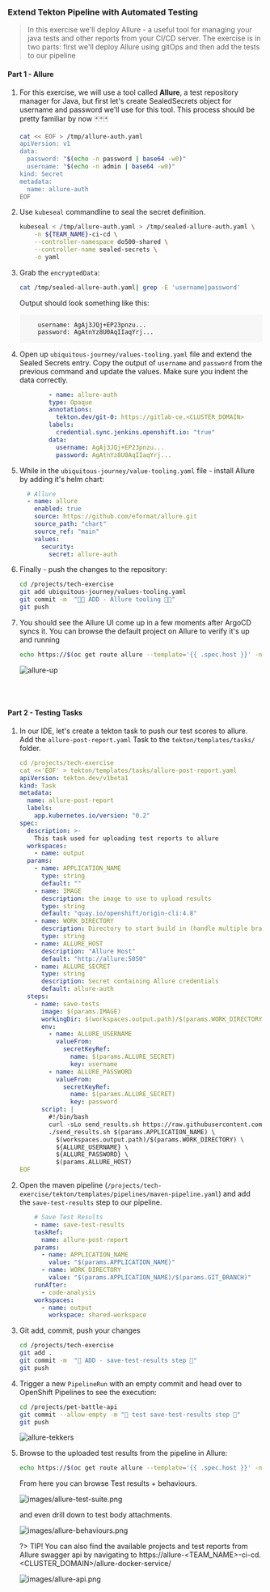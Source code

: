 ### Extend Tekton Pipeline with Automated Testing
> In this exercise we'll deploy Allure - a useful tool for managing your java tests and other reports from your CI/CD server. The exercise is in two parts: first we'll deploy Allure using gitOps and then add the tests to our pipeline

#### Part 1 - Allure 
1. For this exercise, we will use a tool called **Allure**, a test repository manager for Java, but first let's create SealedSecrets object for username and password we'll use for this tool. This process should be pretty familiar by now 🃏🃏🃏

    ```bash
    cat << EOF > /tmp/allure-auth.yaml
    apiVersion: v1
    data:
      password: "$(echo -n password | base64 -w0)"
      username: "$(echo -n admin | base64 -w0)"
    kind: Secret
    metadata:
      name: allure-auth
    EOF
    ```

2. Use `kubeseal` commandline to seal the secret definition.

    ```bash
    kubeseal < /tmp/allure-auth.yaml > /tmp/sealed-allure-auth.yaml \
        -n ${TEAM_NAME}-ci-cd \
        --controller-namespace do500-shared \
        --controller-name sealed-secrets \
        -o yaml
    ```

3. Grab the `encryptedData`:

    ```bash
    cat /tmp/sealed-allure-auth.yaml| grep -E 'username|password'
    ```

    Output should look something like this:
    <div class="highlight" style="background: #f7f7f7">
    <pre><code class="language-yaml">
        username: AgAj3JQj+EP23pnzu...
        password: AgAtnYz8U0AqIIaqYrj...
    </code></pre></div>

4. Open up `ubiquitous-journey/values-tooling.yaml` file and extend the Sealed Secrets entry. Copy the output of `username` and `password` from the previous command and update the values. Make sure you indent the data correctly.

    ```yaml
            - name: allure-auth
            type: Opaque
            annotations:
              tekton.dev/git-0: https://gitlab-ce.<CLUSTER_DOMAIN>
            labels:
              credential.sync.jenkins.openshift.io: "true"
            data:
              username: AgAj3JQj+EP23pnzu...
              password: AgAtnYz8U0AqIIaqYrj...
    ```

5. While in the `ubiquitous-journey/value-tooling.yaml` file - install Allure by adding it's helm chart:

    ```yaml
      # Allure
      - name: allure
        enabled: true
        source: https://github.com/eformat/allure.git
        source_path: "chart"
        source_ref: "main"
        values:
          security:
            secret: allure-auth
    ```

6.  Finally - push the changes to the repository:

    ```bash
    cd /projects/tech-exercise
    git add ubiquitous-journey/values-tooling.yaml
    git commit -m  "👩‍🏭 ADD - Allure tooling 👩‍🏭"
    git push 
    ```

7. You should see the Allure UI come up in a few moments after ArgoCD syncs it. You can browse the default project on Allure to verify it's up and running

    ```bash
    echo https://$(oc get route allure --template='{{ .spec.host }}' -n ${TEAM_NAME}-ci-cd)/allure-docker-service/projects/default/reports/latest/index.html
    ```

    ![allure-up](./images/allure-up.png)

</br>
</br>

#### Part 2 - Testing Tasks

1. In our IDE, let's create a tekton task to push our test scores to allure. Add the `allure-post-report.yaml` Task to the `tekton/templates/tasks/` folder.

    ```yaml
    cd /projects/tech-exercise
    cat <<'EOF' > tekton/templates/tasks/allure-post-report.yaml
    apiVersion: tekton.dev/v1beta1
    kind: Task
    metadata:
      name: allure-post-report
      labels:
        app.kubernetes.io/version: "0.2"
    spec:
      description: >-
        This task used for uploading test reports to allure
      workspaces:
        - name: output
      params:
        - name: APPLICATION_NAME
          type: string
          default: ""
        - name: IMAGE
          description: the image to use to upload results
          type: string
          default: "quay.io/openshift/origin-cli:4.8"
        - name: WORK_DIRECTORY
          description: Directory to start build in (handle multiple branches)
          type: string
        - name: ALLURE_HOST
          description: "Allure Host"
          default: "http://allure:5050"
        - name: ALLURE_SECRET
          type: string
          description: Secret containing Allure credentials
          default: allure-auth
      steps:
        - name: save-tests
          image: $(params.IMAGE)
          workingDir: $(workspaces.output.path)/$(params.WORK_DIRECTORY)
          env:
            - name: ALLURE_USERNAME
              valueFrom:
                secretKeyRef:
                  name: $(params.ALLURE_SECRET)
                  key: username
            - name: ALLURE_PASSWORD
              valueFrom:
                secretKeyRef:
                  name: $(params.ALLURE_SECRET)
                  key: password
          script: |
            #!/bin/bash
            curl -sLo send_results.sh https://raw.githubusercontent.com/eformat/allure/main/scripts/send_results.sh && chmod 755 send_results.sh
            ./send_results.sh $(params.APPLICATION_NAME) \
              $(workspaces.output.path)/$(params.WORK_DIRECTORY) \
              ${ALLURE_USERNAME} \
              ${ALLURE_PASSWORD} \
              $(params.ALLURE_HOST)
    EOF
    ```

2. Open the maven pipeline (`/projects/tech-exercise/tekton/templates/pipelines/maven-pipeline.yaml`) and add the `save-test-results` step to our pipeline.

    ```yaml
        # Save Test Results
        - name: save-test-results
        taskRef:
          name: allure-post-report
        params:
          - name: APPLICATION_NAME
            value: "$(params.APPLICATION_NAME)"
          - name: WORK_DIRECTORY
            value: "$(params.APPLICATION_NAME)/$(params.GIT_BRANCH)"
        runAfter:
          - code-analysis
        workspaces:
          - name: output
            workspace: shared-workspace
    ```

3. Git add, commit, push your changes

    ```bash
    cd /projects/tech-exercise
    git add .
    git commit -m  "🥽 ADD - save-test-results step 🥽"
    git push 
    ```

4. Trigger a new `PipelineRun` with an empty commit and head over to OpenShift Pipelines to see the execution:

    ```bash
    cd /projects/pet-battle-api
    git commit --allow-empty -m "🧦 test save-test-results step 🧦"
    git push
    ```

    ![allure-tekkers](./images/allure-tekkers.png)

5. Browse to the uploaded test results from the pipeline in Allure:

    ```bash
    echo https://$(oc get route allure --template='{{ .spec.host }}' -n ${TEAM_NAME}-ci-cd)/allure-docker-service/projects/pet-battle-api/reports/latest/index.html
    ```

    From here you can browse Test results + behaviours.

    ![images/allure-test-suite.png](images/allure-test-suite.png)

    and even drill down to test body attachments.

    ![images/allure-behaviours.png](images/allure-behaviours.png)

    ?> TIP! You can also find the available projects and test reports from Allure swagger api by navigating to https://allure-<TEAM_NAME>-ci-cd.<CLUSTER_DOMAIN>/allure-docker-service/

    ![images/allure-api.png](images/allure-api.png)
